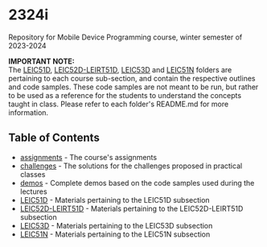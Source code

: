 # 2324i
Repository for Mobile Device Programming course, winter semester of 2023-2024

**IMPORTANT NOTE:**   
The [LEIC51D](./LEIC51D), [LEIC52D-LEIRT51D](./LEIC52D-LEIRT51D), [LEIC53D](./LEIC53D) and [LEIC51N](./LEIC51N) folders are pertaining to each course sub-section, and contain the respective outlines and code samples. These code samples are not meant to be run, but rather to be used as a reference for the students to understand the concepts taught in class. Please refer to each folder's README.md for more information.

## Table of Contents
* [assignments](./assignments) - The course's assignments
* [challenges](./challenges) - The solutions for the challenges proposed in practical classes
* [demos](./demos) - Complete demos based on the code samples used during the lectures
* [LEIC51D](./LEIC51D) - Materials pertaining to the LEIC51D subsection
* [LEIC52D-LEIRT51D](./LEIC52D-LEIRT51D) - Materials pertaining to the LEIC52D-LEIRT51D subsection
* [LEIC53D](./LEIC53D) - Materials pertaining to the LEIC53D subsection
* [LEIC51N](./LEIC51N) - Materials pertaining to the LEIC51N subsection

